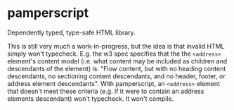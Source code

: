 # pamperscript

Dependently typed, type-safe HTML library.

This is still very much a work-in-progress, but the idea is that invalid HTML
simply won't typecheck. E.g. the w3 spec specifies that the the `<address>`
element's content model (i.e. what content may be included as children and
descendants of the element) is:  "Flow content, but with no heading content
descendants, no sectioning content descendants, and no header, footer, or
address element descendants". With pamperscript, an `<address>` element that
doesn't meet these criteria (e.g. if it were to contain an address elements
descendant) won't typecheck. It won't compile.
